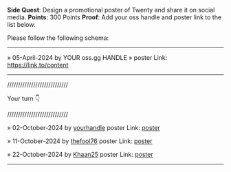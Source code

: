 **Side Quest**: Design a promotional poster of Twenty and share it on social media.
**Points**: 300 Points
**Proof**: Add your oss handle and poster link to the list below.

Please follow the following schema:

---

» 05-April-2024 by YOUR oss.gg HANDLE » poster Link: https://link.to/content

---

////////////////////////////

Your turn 👇

////////////////////////////

» 02-October-2024 by [yourhandle](https://oss.gg/yourhandle) poster Link: [poster](https://twenty.com/)

» 11-October-2024 by [thefool76](https://oss.gg/thefool76) poster Link: [poster](https://drive.google.com/file/d/1cIC1eitvY6zKVTXKq2LnVrS_2Ho9H8-P/view?usp=sharing)

» 22-October-2024 by [Khaan25](https://oss.gg/Khaan25) poster Link: [poster](https://drive.google.com/file/d/1IFtzwzKa0C_hT9cL4o3ChsKwVNRP33G_/view?usp=sharing)

---
